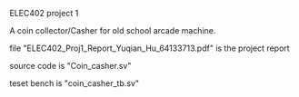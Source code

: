 ELEC402 project 1

A coin collector/Casher for old school arcade machine. 

file "ELEC402_Proj1_Report_Yuqian_Hu_64133713.pdf" is the project report

source code is "Coin_casher.sv"

teset bench is "coin_casher_tb.sv"
